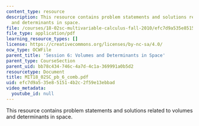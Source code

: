 ```yaml
---
content_type: resource
description: This resource contains problem statements and solutions related to volumes
  and determinants in space.
file: /courses/18-02sc-multivariable-calculus-fall-2010/efc7d9a535e851514b2c2f59e13ebbad_MIT18_02SC_pb_6_comb.pdf
file_type: application/pdf
learning_resource_types: []
license: https://creativecommons.org/licenses/by-nc-sa/4.0/
ocw_type: OCWFile
parent_title: 'Session 6: Volumes and Determinants in Space'
parent_type: CourseSection
parent_uid: bb78c434-746c-4a7d-4c1a-369991a0b5d2
resourcetype: Document
title: MIT18_02SC_pb_6_comb.pdf
uid: efc7d9a5-35e8-5151-4b2c-2f59e13ebbad
video_metadata:
  youtube_id: null
---
```

This resource contains problem statements and solutions related to volumes and determinants in space.